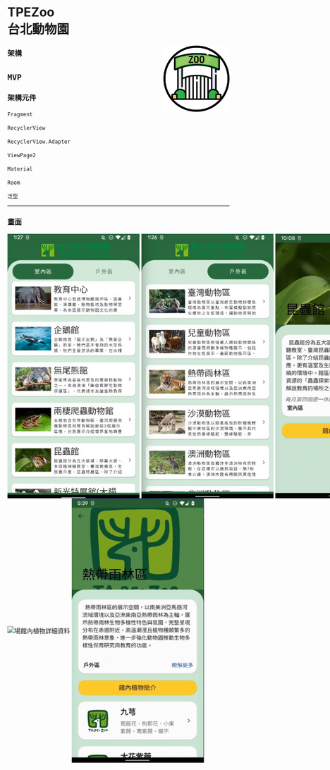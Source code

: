 # TPEZoo<br/>台北動物園
<img src="./readme/app_icon.png" width = "150" height = "150" alt="歡迎畫面" align=right />

### 架構
``
MVP
``
---

### 架構元件
`Fragment `<br />

`RecyclerView`<br />

`RecyclerView.Adapter`<br />

`ViewPage2 `<br />

`Material `<br />

`Room `<br />

`泛型`

---
### 畫面
<div style="width:1000px; margin:0 auto;">
<img src="./readme/indoor.jpg" width = "300" height = "600" alt="首頁" align=center />
<img src="./readme/outdoor.jpg" width = "300" height = "600" alt="首頁" align=center />
<img src="./readme/plant_building.gif" width = "300" height = "600" alt="場館詳細資料" align=center />
<img src="./readme/plant_info.gif" width = "300" height = "600" alt="場館內植物詳細資料" align=center />
<img src="./readme/16469051746231646905174623.gif" width = "300" height = "600" alt="場館導頁" align=center />
<div style="width:1000px; margin:0 auto;">
